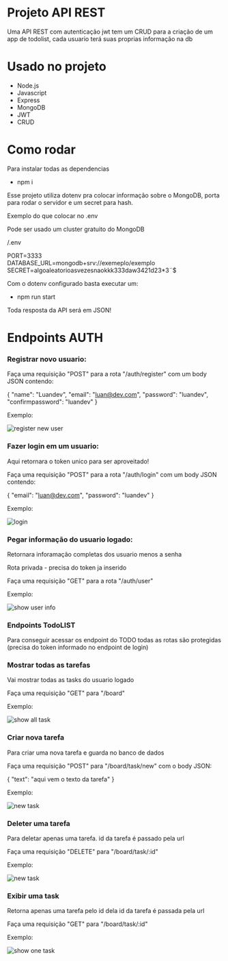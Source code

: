# Projeto API REST

Uma API REST com autenticação jwt tem um CRUD para a criação de um app de todolist, cada usuario terá suas proprias informação na db

# Usado no projeto

- Node.js
- Javascript
- Express
- MongoDB
- JWT
- CRUD


# Como rodar

Para instalar todas as dependencias

- npm i

Esse projeto utiliza dotenv pra colocar informação sobre o MongoDB, porta para rodar o servidor e um secret para hash.

Exemplo do que colocar no .env

Pode ser usado um cluster gratuito do MongoDB

/.env

PORT=3333 <br />
DATABASE_URL=mongodb+srv://exemeplo/exemplo <br />
SECRET=algoaleatorioasvezesnaokkk333daw3421d23*3¨$ <br />

Com o dotenv configurado basta executar um:

- npm run start

Toda resposta da API será em JSON!

# Endpoints AUTH

### Registrar novo usuario:

Faça uma requisição "POST" para a rota "/auth/register" com um body JSON contendo:

{
	"name": "Luandev",
	"email": "luan@dev.com",
	"password": "luandev",
	"confirmpassword": "luandev"
}

Exemplo: 

![register new user](/docs/register.png)


### Fazer login em um usuario:

Aqui retornara o token unico para ser aproveitado!

Faça uma requisição "POST" para a rota "/auth/login" com um body JSON contendo:

{
	"email": "luan@dev.com",
	"password": "luandev"
}

Exemplo: 

![login](/docs/login.png)


### Pegar informação do usuario logado:

Retornara inforamação completas dos usuario menos a senha

Rota privada - precisa do token ja inserido

Faça uma requisição "GET" para a rota "/auth/user"

Exemplo:

![show user info](/docs/usershow.png)


### Endpoints TodoLIST

Para conseguir acessar os endpoint do TODO todas as rotas são protegidas (precisa do token informado no endpoint de login)


### Mostrar todas as tarefas 

Vai mostrar todas as tasks do usuario logado 

Faça uma requisição "GET" para "/board"

Exemplo: 

![show all task](/docs/boardindex.png)

### Criar nova tarefa

Para criar uma nova tarefa e guarda no banco de dados

Faça uma requisição "POST" para "/board/task/new" com o body JSON:

{
	"text": "aqui vem o texto da tarefa"
}

Exemplo: 

![new task](/docs/newtask.png)

### Deleter uma tarefa

Para deletar apenas uma tarefa.
id da tarefa é passado pela url

Faça uma requisição "DELETE" para "/board/task/:id" 

Exemplo: 

![new task](/docs/deletetask.png)

### Exibir uma task 

Retorna apenas uma tarefa pelo id dela
id da tarefa é passada pela url

Faça uma requisição "GET" para "/board/task/:id" 

Exemplo: 

![show one task](/docs/showone.png)


